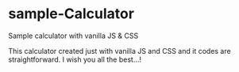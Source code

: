 # sample-Calculator
Sample calculator with vanilla JS &amp; CSS

This calculator created just with vanilla JS and CSS and it codes are straightforward.
I wish you all the best...!
